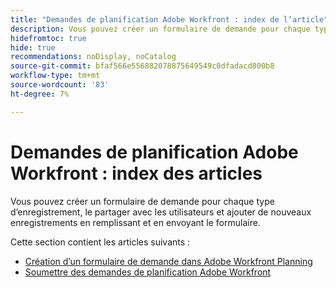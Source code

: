 ```yaml
---
title: "Demandes de planification Adobe Workfront : index de l’article"
description: Vous pouvez créer un formulaire de demande pour chaque type d’enregistrement, le partager avec les utilisateurs et ajouter de nouveaux enregistrements en remplissant et en envoyant le formulaire.
hidefromtoc: true
hide: true
recommendations: noDisplay, noCatalog
source-git-commit: bfaf566e556882078875649549c0dfadacd800b8
workflow-type: tm+mt
source-wordcount: '83'
ht-degree: 7%

---
```


# Demandes de planification Adobe Workfront : index des articles

Vous pouvez créer un formulaire de demande pour chaque type d’enregistrement, le partager avec les utilisateurs et ajouter de nouveaux enregistrements en remplissant et en envoyant le formulaire.

<!--update the metadata with real information when making this available in TOC and in the left nav-->

Cette section contient les articles suivants :

* [Création d’un formulaire de demande dans Adobe Workfront Planning](/help/quicksilver/planning/requests/create-request-form.md)
* [Soumettre des demandes de planification Adobe Workfront](/help/quicksilver/planning/requests/submit-requests.md)